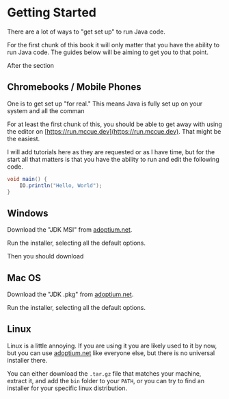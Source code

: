 # Getting Started

There are a lot of ways to "get set up" to run Java code. 



For the first chunk of this book it will only matter that you have the
ability to run Java code. The guides below will be aiming to get you 
to that point.

After the section 

## Chromebooks / Mobile Phones



One is to get set up "for real." This means Java is fully set up on your system
and all the comman

For at least the first chunk of this, you should be able to get away with using
the editor on [https://run.mccue.dev](https://run.mccue.dev). That might be the easiest.

I will add tutorials here as they are requested or as I have time, but for the start
all that matters is that you have the ability to run and
edit the following code.

```java
void main() {
    IO.println("Hello, World");
}
```

## Windows

Download the "JDK MSI" from [adoptium.net](https://adoptium.net/temurin/releases/?version=25&os=windows).

Run the installer, selecting all the default options.

Then you should download 


## Mac OS

Download the "JDK .pkg" from [adoptium.net](https://adoptium.net/temurin/releases/?version=25&os=mac).

Run the installer, selecting all the default options.


## Linux

Linux is a little annoying. If you are using it you are likely used to it
by now, but you can use [adoptium.net](https://adoptium.net/temurin/releases/?version=25&os=linux) like everyone else, but there is no universal installer there.

You can either download the `.tar.gz` file that matches your machine, extract it,
and add the `bin` folder to your `PATH`, or you can try to find an installer for your
specific linux distribution.

